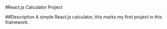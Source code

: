 #React.js Calculator Project

##Description
  A simple React.js calculator, this marks my first project in this framework.

